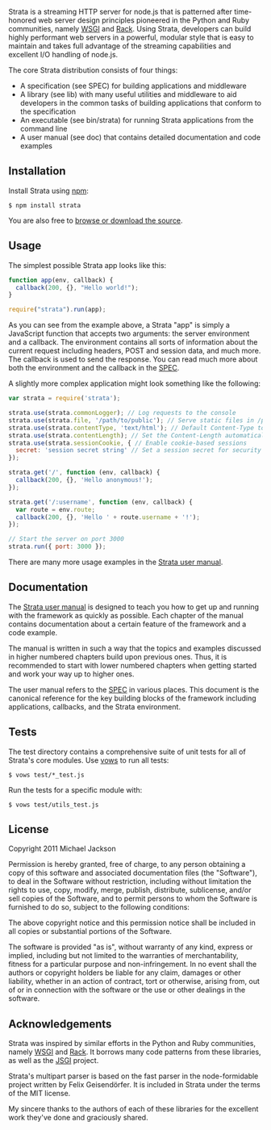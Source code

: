 Strata is a streaming HTTP server for node.js that is patterned after
time-honored web server design principles pioneered in the Python and Ruby
communities, namely [WSGI](http://www.wsgi.org/) and
[Rack](http://rack.rubyforge.org/). Using Strata, developers can build highly
performant web servers in a powerful, modular style that is easy to maintain and
takes full advantage of the streaming capabilities and
excellent I/O handling of node.js.

The core Strata distribution consists of four things:

  - A specification (see SPEC) for building applications and middleware
  - A library (see lib) with many useful utilities and middleware to aid
    developers in the common tasks of building applications that conform to
    the specification
  - An executable (see bin/strata) for running Strata applications from the
    command line
  - A user manual (see doc) that contains detailed documentation and code
    examples

## Installation

Install Strata using [npm](http://npmjs.org/):

    $ npm install strata

You are also free to [browse or download the source](https://github.com/mjijackson/strata).

## Usage

The simplest possible Strata app looks like this:

``` javascript
function app(env, callback) {
  callback(200, {}, "Hello world!");
}

require("strata").run(app);
```

As you can see from the example above, a Strata "app" is simply a JavaScript
function that accepts two arguments: the server environment and a callback. The
environment contains all sorts of information about the current request
including headers, POST and session data, and much more. The callback is used
to send the response. You can read much more about both the environment and the
callback in the [SPEC](https://raw.github.com/mjijackson/strata/master/SPEC).

A slightly more complex application might look something like the following:

``` javascript
var strata = require('strata');

strata.use(strata.commonLogger); // Log requests to the console
strata.use(strata.file, '/path/to/public'); // Serve static files in /path/to/public
strata.use(strata.contentType, 'text/html'); // Default Content-Type to text/html
strata.use(strata.contentLength); // Set the Content-Length automatically
strata.use(strata.sessionCookie, { // Enable cookie-based sessions
  secret: 'session secret string' // Set a session secret for security
});

strata.get('/', function (env, callback) {
  callback(200, {}, 'Hello anonymous!');
});

strata.get('/:username', function (env, callback) {
  var route = env.route;
  callback(200, {}, 'Hello ' + route.username + '!');
});

// Start the server on port 3000
strata.run({ port: 3000 });
```

There are many more usage examples in the [Strata user manual](http://stratajs.org/manual).

## Documentation

The [Strata user manual](http://stratajs.org/manual) is designed to teach you
how to get up and running with the framework as quickly as possible. Each
chapter of the manual contains documentation about a certain feature of the
framework and a code example.

The manual is written in such a way that the topics and examples discussed in
higher numbered chapters build upon previous ones. Thus, it is recommended to
start with lower numbered chapters when getting started and work your way up to
higher ones.

The user manual refers to the [SPEC](https://raw.github.com/mjijackson/strata/master/SPEC)
in various places. This document is the canonical reference for the key building
blocks of the framework including applications, callbacks, and the Strata
environment.

## Tests

The test directory contains a comprehensive suite of unit tests for all of
Strata's core modules. Use [vows](http://vowsjs.org) to run all tests:

    $ vows test/*_test.js

Run the tests for a specific module with:

    $ vows test/utils_test.js

## License

Copyright 2011 Michael Jackson

Permission is hereby granted, free of charge, to any person obtaining a copy
of this software and associated documentation files (the "Software"), to deal
in the Software without restriction, including without limitation the rights
to use, copy, modify, merge, publish, distribute, sublicense, and/or sell
copies of the Software, and to permit persons to whom the Software is
furnished to do so, subject to the following conditions:

The above copyright notice and this permission notice shall be included in
all copies or substantial portions of the Software.

The software is provided "as is", without warranty of any kind, express or
implied, including but not limited to the warranties of merchantability,
fitness for a particular purpose and non-infringement. In no event shall the
authors or copyright holders be liable for any claim, damages or other
liability, whether in an action of contract, tort or otherwise, arising from,
out of or in connection with the software or the use or other dealings in
the software.

## Acknowledgements

Strata was inspired by similar efforts in the Python and Ruby communities,
namely [WSGI](http://www.wsgi.org/) and [Rack](http://rack.rubyforge.org/). It
borrows many code patterns from these libraries, as well as the [JSGI](http://jackjs.org/jsgi-spec.html)
project.

Strata's multipart parser is based on the fast parser in the node-formidable
project written by Felix Geisendörfer. It is included in Strata under the terms
of the MIT license.

My sincere thanks to the authors of each of these libraries for the excellent
work they've done and graciously shared.
